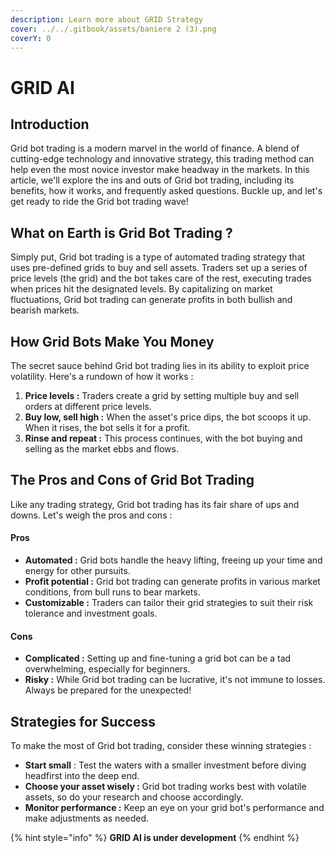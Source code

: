 ```yaml
---
description: Learn more about GRID Strategy
cover: ../../.gitbook/assets/baniere 2 (3).png
coverY: 0
---
```


# GRID AI

## Introduction

Grid bot trading is a modern marvel in the world of finance. A blend of cutting-edge technology and innovative strategy, this trading method can help even the most novice investor make headway in the markets. In this article, we'll explore the ins and outs of Grid bot trading, including its benefits, how it works, and frequently asked questions. Buckle up, and let's get ready to ride the Grid bot trading wave!

## What on Earth is Grid Bot Trading ?

Simply put, Grid bot trading is a type of automated trading strategy that uses pre-defined grids to buy and sell assets. Traders set up a series of price levels (the grid) and the bot takes care of the rest, executing trades when prices hit the designated levels. By capitalizing on market fluctuations, Grid bot trading can generate profits in both bullish and bearish markets.

## How Grid Bots Make You Money

The secret sauce behind Grid bot trading lies in its ability to exploit price volatility. Here's a rundown of how it works :

1. **Price levels :** Traders create a grid by setting multiple buy and sell orders at different price levels.
2. **Buy low, sell high :** When the asset's price dips, the bot scoops it up. When it rises, the bot sells it for a profit.
3. **Rinse and repeat :** This process continues, with the bot buying and selling as the market ebbs and flows.

## The Pros and Cons of Grid Bot Trading

Like any trading strategy, Grid bot trading has its fair share of ups and downs. Let's weigh the pros and cons :

#### Pros

* **Automated :** Grid bots handle the heavy lifting, freeing up your time and energy for other pursuits.
* **Profit potential :** Grid bot trading can generate profits in various market conditions, from bull runs to bear markets.
* **Customizable :** Traders can tailor their grid strategies to suit their risk tolerance and investment goals.

#### Cons

* **Complicated :** Setting up and fine-tuning a grid bot can be a tad overwhelming, especially for beginners.
* **Risky :** While Grid bot trading can be lucrative, it's not immune to losses. Always be prepared for the unexpected!

## Strategies for Success

To make the most of Grid bot trading, consider these winning strategies :

* **Start small** : Test the waters with a smaller investment before diving headfirst into the deep end.
* **Choose your asset wisely :** Grid bot trading works best with volatile assets, so do your research and choose accordingly.
* **Monitor performance :** Keep an eye on your grid bot's performance and make adjustments as needed.

{% hint style="info" %}
**GRID AI is under development**
{% endhint %}
